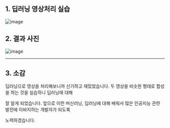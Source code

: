## 1. 딥러닝 영상처리 실습

![image](https://user-images.githubusercontent.com/50895677/98675061-15f2bf80-239d-11eb-89a1-503267211fea.png)


## 2. 결과 사진

![image](https://user-images.githubusercontent.com/50895677/98675328-74b83900-239d-11eb-97e4-0814ff61824c.png)


* * *
## 3. 소감

딥러닝으로 영상을 처리해보니까 신기하고 재밌었습니다. 두 영상을 비슷한 형태로 합성을 하는 것을 실습하니 딥러닝에 대해

잘 알게 되었습니다. 앞으로 이런 머신러닝, 딥러닝에 대해 배워서 많은 인공지능 관련 발전에 이바지하는 개발자가 되도록

노력하겠습니다.
